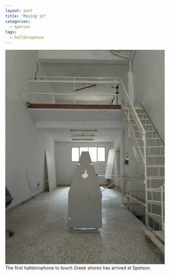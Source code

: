 ```yaml
---
layout: post
title: "Moving in"
categories:
  - Spetson
tags:
  - halldorophone
---
```

![halldoropone in coffin](/img/systir.jpg)
The first halldorophone to touch Greek shores has arrived at Spetson.
